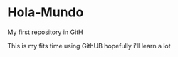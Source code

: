 # Hola-Mundo
My first repository in GitH

This is my fits time using GithUB hopefully i'll learn a lot
